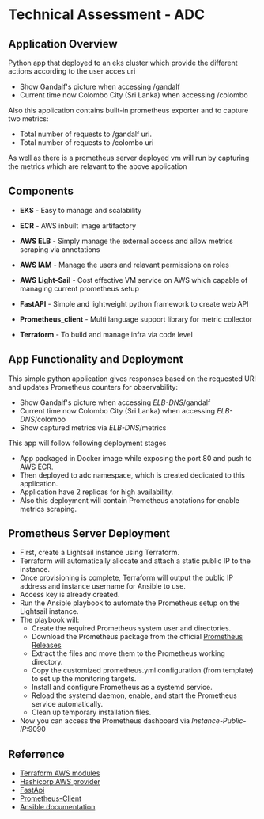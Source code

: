 # Technical Assessment - ADC

## **Application Overview**

Python app that deployed to an eks cluster which provide the different actions according to the user acces uri
- Show Gandalf's picture when accessing /gandalf
- Current time now Colombo City (Sri Lanka) when accessing /colombo

Also this application contains built-in prometheus exporter and to capture two metrics:
- Total number of requests to /gandalf uri.
- Total number of requests to /colombo uri

As well as there is a prometheus server deployed vm will run by capturing the metrics which are relavant to the above application

## **Components**

- **EKS** - Easy to manage and scalability
- **ECR** - AWS inbuilt image artifactory
- **AWS ELB** - Simply manage the external access and allow metrics scraping via annotations
- **AWS IAM** - Manage the users and relavant permissions on roles
- **AWS Light-Sail** - Cost effective VM service on AWS which capable of managing current prometheus setup

- **FastAPI** - Simple and lightweight python framework to create web API
- **Prometheus_client** - Multi language support library for metric collector
- **Terraform** - To build and manage infra via code level

## **App Functionality and Deployment**  

This simple python application gives responses based on the requested URI and updates Prometheus counters for observability:

- Show Gandalf's picture when accessing *ELB-DNS*/gandalf
- Current time now Colombo City (Sri Lanka) when accessing *ELB-DNS*/colombo 
- Show captured metrics via *ELB-DNS*/metrics

This app will follow following deployment stages

- App packaged in Docker image while exposing the port 80 and push to AWS ECR.
- Then deployed to adc namespace, which is created dedicated to this application.
- Application have 2 replicas for high availability.
- Also this deployment will contain Prometheus anotations for enable metrics scraping.

## **Prometheus Server Deployment**

- First, create a Lightsail instance using Terraform.
- Terraform will automatically allocate and attach a static public IP to the instance.
- Once provisioning is complete, Terraform will output the public IP address and instance username for Ansible to use.
- Access key is already created.
- Run the Ansible playbook to automate the Prometheus setup on the Lightsail instance.
- The playbook will:
    - Create the required Prometheus system user and directories.
    - Download the Prometheus package from the official [Prometheus Releases](https://github.com/prometheus/prometheus/releases)
    - Extract the files and move them to the Prometheus working directory.
    - Copy the customized prometheus.yml configuration (from template) to set up the monitoring targets.
    - Install and configure Prometheus as a systemd service.
    - Reload the systemd daemon, enable, and start the Prometheus service automatically.
    - Clean up temporary installation files.
- Now you can access the Prometheus dashboard via *Instance-Public-IP*:9090

## **Referrence**

- [Terraform AWS modules](https://registry.terraform.io/namespaces/terraform-aws-modules)
- [Hashicorp AWS provider](https://registry.terraform.io/providers/hashicorp/aws/)
- [FastApi](https://fastapi.tiangolo.com/)
- [Prometheus-Client](https://pypi.org/project/prometheus-client/)
- [Ansible documentation](https://docs.ansible.com/)
